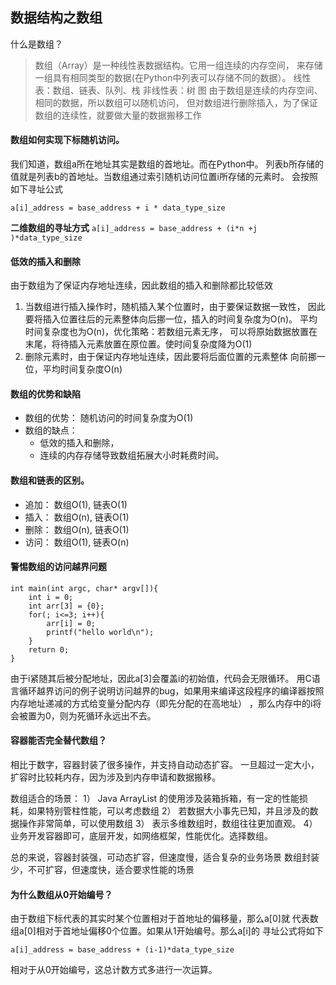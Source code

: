 ## 数据结构之数组

什么是数组？
>数组（Array）是一种线性表数据结构。它用一组连续的内存空间，
来存储一组具有相同类型的数据(在Python中列表可以存储不同的数据）。
线性表：数组、链表、队列、栈 非线性表：树 图
由于数组是连续的内存空间、相同的数据，所以数组可以随机访问，
但对数组进行删除插入，为了保证数组的连续性，就要做大量的数据搬移工作


#### 数组如何实现下标随机访问。 
我们知道，数组a所在地址其实是数组的首地址。而在Python中。
列表b所存储的值就是列表b的首地址。当数组通过索引随机访问位置i所存储的元素时。
会按照如下寻址公式

`a[i]_address = base_address + i * data_type_size`

**二维数组的寻址方式**
`a[i]_address = base_address + (i*n +j )*data_type_size`

#### 低效的插入和删除
由于数组为了保证内存地址连续，因此数组的插入和删除都比较低效
1. 当数组进行插入操作时，随机插入某个位置时，由于要保证数据一致性，
因此要将插入位置往后的元素整体向后挪一位，插入的时间复杂度为O(n)。
平均时间复杂度也为O(n)，优化策略：若数组元素无序，
可以将原始数据放置在末尾，将待插入元素放置在原位置。使时间复杂度降为O(1)
2. 删除元素时，由于保证内存地址连续，因此要将后面位置的元素整体
向前挪一位，平均时间复杂度O(n)




#### 数组的优势和缺陷
* 数组的优势： 随机访问的时间复杂度为O(1)
* 数组的缺点： 
  * 低效的插入和删除，
  * 连续的内存存储导致数组拓展大小时耗费时间。


#### 数组和链表的区别。
* 追加： 数组O(1), 链表O(1)
* 插入： 数组O(n), 链表O(1)
* 删除： 数组O(n), 链表O(1)
* 访问： 数组O(1), 链表O(n)


#### 警惕数组的访问越界问题
```
int main(int argc, char* argv[]){
    int i = 0;
    int arr[3] = {0};
    for(; i<=3; i++){
        arr[i] = 0;
        printf("hello world\n");
    }
    return 0;
}

```
由于i紧随其后被分配地址，因此a[3]会覆盖i的初始值，代码会无限循环。
用C语言循环越界访问的例子说明访问越界的bug，如果用来编译这段程序的编译器按照内存地址递减的方式给变量分配内存（即先分配的在高地址）
，那么内存中的i将会被置为0，则为死循环永远出不去。

#### 容器能否完全替代数组？
相比于数字，容器封装了很多操作，并支持自动动态扩容。
一旦超过一定大小，扩容时比较耗内存，因为涉及到内存申请和数据搬移。

数组适合的场景：
1）	Java ArrayList 的使用涉及装箱拆箱，有一定的性能损耗，如果特别管柱性能，可以考虑数组
2）	若数据大小事先已知，并且涉及的数据操作非常简单，可以使用数组
3）	表示多维数组时，数组往往更加直观。
4）	业务开发容器即可，底层开发，如网络框架，性能优化。选择数组。

总的来说，容器封装强，可动态扩容，但速度慢，适合复杂的业务场景
数组封装少，不可扩容，但速度快，适合要求性能的场景

#### 为什么数组从0开始编号？

由于数组下标代表的其实时某个位置相对于首地址的偏移量，那么a[0]就
代表数组a[0]相对于首地址偏移0个位置。如果从1开始编号。那么a[i]的
寻址公式将如下

`a[i]_address = base_address + (i-1)*data_type_size`

相对于从0开始编号，这总计数方式多进行一次运算。



